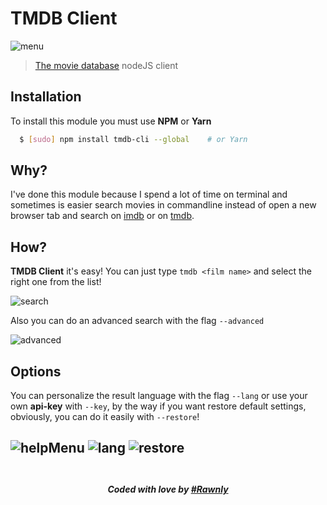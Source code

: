 # TMDB Client
![menu](http://i.imgur.com/RXA7dj8.png)
> [The movie database][tmdb] nodeJS client

## Installation
To install this module you must use **NPM** or **Yarn**
```bash
  $ [sudo] npm install tmdb-cli --global    # or Yarn
```

## Why?
I've done this module because I spend a lot of time on terminal and sometimes is easier search movies in commandline instead of open a new browser tab and search on [imdb][imdb] or on [tmdb][tmdb].

## How?
**TMDB Client** it's easy! You can just type `tmdb <film name>` and select the right one from the list!



![search](https://cloud.githubusercontent.com/assets/16429579/23144950/608561a8-f7cb-11e6-944b-e92def20f433.gif)




Also you can do an advanced search with the flag `--advanced`

![advanced](https://cloud.githubusercontent.com/assets/16429579/23145027/dda4d0f6-f7cb-11e6-9d0e-1fa864d3112c.gif)


## Options 
You can personalize the result language with the flag `--lang` or use your own **api-key** with `--key`, by the way if you want restore default settings, obviously, you can do it easily with `--restore`!

![helpMenu](http://i.imgur.com/LYdwJdk.png)
![lang](http://i.imgur.com/h0LI99C.png)
![restore](http://i.imgur.com/k2Mx18s.png)
<br><br>
---
<h5 align="center"> Coded with love by <a href="https://github.com/rawnly">#Rawnly </a></h5>

[tmdb]: https://www.themoviedb.org/
[rawn]: https://github.com/rawnly
[imdb]: https://imdb.com/


